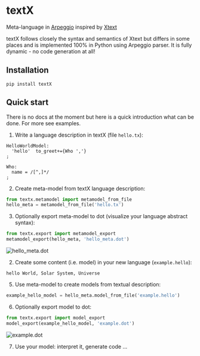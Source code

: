 textX
=====

Meta-language in [Arpeggio](https://github.com/igordejanovic/Arpeggio) inspired by [Xtext](http://www.eclipse.org/Xtext/)

textX follows closely the syntax and semantics of Xtext but differs in some places and is implemented 100% in Python using Arpeggio parser. It is fully dynamic - no code generation at all!

Installation
------------

```
pip install textX
```

Quick start
-----------

There is no docs at the moment but here is a quick introduction what can be done. For more see examples.

1. Write a language description in textX (file `hello.tx`):

  ```
  HelloWorldModel:
    'hello'  to_greet+={Who ','}
  ;

  Who:
    name = /[^,]*/
  ;
  ```

2. Create meta-model from textX language description:

  ```python
  from textx.metamodel import metamodel_from_file
  hello_meta = metamodel_from_file('hello.tx')
  ```

3. Optionally export meta-model to dot (visualize your language abstract syntax):

  ```python
  from textx.export import metamodel_export
  metamodel_export(hello_meta, 'hello_meta.dot')
  ```

  ![hello_meta.dot](https://raw.githubusercontent.com/igordejanovic/textX/master/examples/hello_world/hello_meta.dot.png)

2. Create some content (i.e. model) in your new language (`example.hello`):

  ```
  hello World, Solar System, Universe
  ```

5. Use meta-model to create models from textual description:

  ```python
  example_hello_model = hello_meta.model_from_file('example.hello')
  ```

6. Optionally export model to dot:

  ```python
  from textx.export import model_export
  model_export(example_hello_model, 'example.dot')
  ``` 

  ![example.dot](https://raw.githubusercontent.com/igordejanovic/textX/master/examples/hello_world/example.dot.png)

7. Use your model: interpret it, generate code ... 




